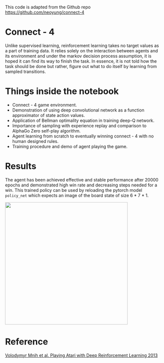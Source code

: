 This code is adapted from the Github repo https://github.com/neoyung/connect-4

# Connect - 4
Unlike supervised learning, reinforcement learning takes no target values as a part of training data. It relies solely on the interaction between agents and its environment and under the markov decision process assumption, it is hoped it can find its way to finish the task. In essence, it is not told how the task should be done but rather, figure out what to do itself by learning from sampled transitions.  

# Things inside the notebook
* Connect - 4 game environment.
* Demonstration of using deep convolutional network as a function approximator of state action values.
* Application of Bellman optimality equation in training deep-Q network.
* Importance of sampling with experience replay and comparison to AlphaGo Zero self-play algorithm.
* Agent learning from scratch to eventually winning connect - 4 with no human designed rules.
* Training procedure and demo of agent playing the game.

# Results
The agent has been achieved effective and stable performance after 20000 epochs and demonstrated high win rate and decreasing steps needed for a win. This trained policy can be used by reloading the pytorch model ```policy_net``` which expects an image of the board state of size 6 * 7 * 1.  

<img src='./training_results/DQN.png' width=400>

# Reference
[Volodymyr Mnih et al. Playing Atari with Deep Reinforcement Learning 2013](https://www.cs.toronto.edu/~vmnih/docs/dqn.pdf)

